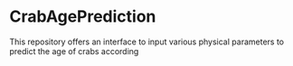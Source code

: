 # CrabAgePrediction
This repository offers an interface to input various physical parameters to predict the age of crabs according 
